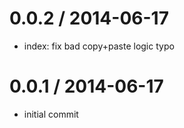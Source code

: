 
0.0.2 / 2014-06-17
==================

  * index: fix bad copy+paste logic typo

0.0.1 / 2014-06-17
==================

  * initial commit

